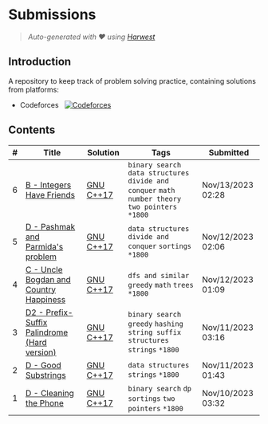 Submissions
======================
> *Auto-generated with ❤ using [Harwest](https://github.com/nileshsah/harwest-tool)*

## Introduction

A repository to keep track of problem solving practice, containing solutions from platforms:
* Codeforces &nbsp; [![Codeforces](https://run.kaist.ac.kr/badges/codeforces/TheIridescentOne.svg)](https://codeforces.com/profile/TheIridescentOne)


## Contents

| # | Title | Solution | Tags | Submitted |
|---| ----- | -------- | ---- | --------- |
6 | [B - Integers Have Friends](https://codeforces.com/contest/1548/problem/B) | [GNU C++17](./codeforces/1548/B.cpp) | `binary search` `data structures` `divide and conquer` `math` `number theory` `two pointers` `*1800` | Nov/13/2023 02:28 | 
5 | [D - Pashmak and Parmida's problem](https://codeforces.com/contest/459/problem/D) | [GNU C++17](./codeforces/459/D.cpp) | `data structures` `divide and conquer` `sortings` `*1800` | Nov/12/2023 02:06 | 
4 | [C - Uncle Bogdan and Country Happiness](https://codeforces.com/contest/1388/problem/C) | [GNU C++17](./codeforces/1388/C.cpp) | `dfs and similar` `greedy` `math` `trees` `*1800` | Nov/12/2023 01:09 | 
3 | [D2 - Prefix-Suffix Palindrome (Hard version)](https://codeforces.com/contest/1326/problem/D2) | [GNU C++17](./codeforces/1326/D2.cpp) | `binary search` `greedy` `hashing` `string suffix structures` `strings` `*1800` | Nov/11/2023 03:16 | 
2 | [D - Good Substrings](https://codeforces.com/contest/271/problem/D) | [GNU C++17](./codeforces/271/D.cpp) | `data structures` `strings` `*1800` | Nov/11/2023 01:43 | 
1 | [D - Cleaning the Phone](https://codeforces.com/contest/1475/problem/D) | [GNU C++17](./codeforces/1475/D.cpp) | `binary search` `dp` `sortings` `two pointers` `*1800` | Nov/10/2023 03:32 | 